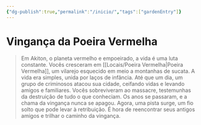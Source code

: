 ```yaml
---
{"dg-publish":true,"permalink":"/inicio/","tags":["gardenEntry"]}
---
```


# Vingança da Poeira Vermelha

> Em Akiton, o planeta vermelho e empoeirado, a vida é uma luta constante. Vocês cresceram em [[Locais/Poeira Vermelha\|Poeira Vermelha]], um vilarejo esquecido em meio a montanhas de sucata. A vida era simples, unida por laços de infância. Até que um dia, um grupo de criminosos atacou sua cidade, ceifando vidas e levando amigos e familiares. Vocês sobreviveram ao massacre, testemunhas da destruição de tudo o que conheciam. Os anos se passaram, e a chama da vingança nunca se apagou. Agora, uma pista surge, um fio solto que pode levar à retribuição. É hora de reencontrar seus antigos amigos e trilhar o caminho da vingança.